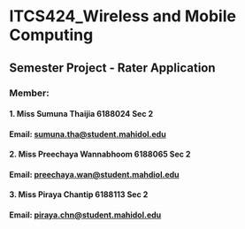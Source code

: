 # ITCS424_Wireless and Mobile Computing
## Semester Project - Rater Application
### Member:
#### 1. Miss Sumuna        Thaijia                6188024        Sec 2
#### Email: sumuna.tha@student.mahidol.edu
#### 2. Miss Preechaya    Wannabhoom     6188065        Sec 2
#### Email: preechaya.wan@student.mahdiol.edu
#### 3. Miss Piraya           Chantip               6188113        Sec 2
#### Email: piraya.chn@student.mahidol.edu
